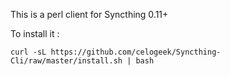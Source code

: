 This is a perl client for Syncthing 0.11+

To install it :

```
curl -sL https://github.com/celogeek/Syncthing-Cli/raw/master/install.sh | bash
```

